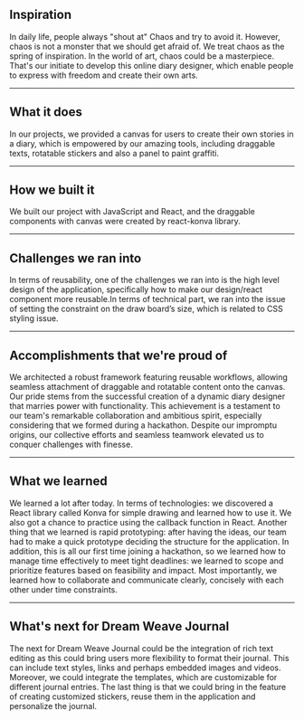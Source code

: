 ## Inspiration

In daily life, people always "shout at" Chaos and try to avoid it. However, chaos is not a monster that we should get afraid of. We treat chaos as the spring of inspiration. In the world of art, chaos could be a masterpiece. That's our initiate to develop this online diary designer, which enable people to express with freedom and create their own arts.
_____________________________________________________________________


## What it does

In our projects, we provided a canvas for users to create their own stories in a diary, which is empowered by our amazing tools, including draggable texts, rotatable stickers and also a panel to paint graffiti. 
_____________________________________________________________________
 
## How we built it

We built our project with JavaScript and React, and the draggable components with canvas were created by react-konva library.
__________________________________________________________________
 
## Challenges we ran into

In terms of reusability, one of the challenges we ran into is the high level design of the application, specifically how to make our design/react component more reusable.In terms of technical part, we ran into the issue of setting the constraint on the draw board’s size, which is related to CSS styling issue.
_____________________________________________________________________
 
## Accomplishments that we're proud of

We architected a robust framework featuring reusable workflows, allowing seamless attachment of draggable and rotatable content onto the canvas. Our pride stems from the successful creation of a dynamic diary designer that marries power with functionality. This achievement is a testament to our team's remarkable collaboration and ambitious spirit, especially considering that we formed during a hackathon. Despite our impromptu origins, our collective efforts and seamless teamwork elevated us to conquer challenges with finesse.
___________________________________________________________________
 
## What we learned

 We learned a lot after today. In terms of technologies: we discovered a React library called Konva for simple drawing and learned how to use it. We also got a chance to practice using the callback function in React. Another thing that we learned is rapid prototyping: after having the ideas, our team had to make a quick prototype deciding the structure for the application. In addition, this is all our first time joining a hackathon, so we learned how to manage time effectively to meet tight deadlines: we learned to scope and prioritize features based on feasibility and impact. Most importantly, we learned how to collaborate and communicate clearly, concisely with each other under time constraints. 
 _________________________________________
 
## What's next for Dream Weave Journal

The next for Dream Weave Journal could be the integration of  rich text editing as this could bring users more flexibility to format their journal. This can include text styles, links and perhaps embedded images and videos. Moreover, we could integrate the templates, which are customizable for different journal entries. The last thing is that we could bring in the feature of creating customized stickers, reuse them in the application and personalize the journal.
